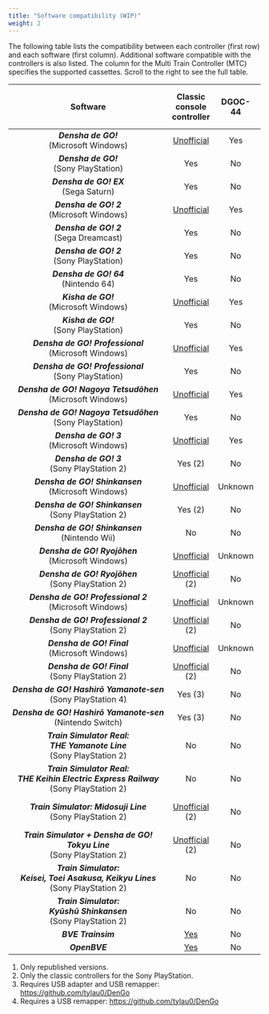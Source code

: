 ```yaml
---
title: "Software compatibility (WIP)"
weight: 2
---
```


The following table lists the compatibility between each controller (first row) and each software (first column). Additional software compatible with the controllers is also listed. The column for the Multi Train Controller (MTC) specifies the supported cassettes. Scroll to the right to see the full table.

| Software                                                                                                                 | Classic<br>console<br>controller                                                      | DGOC-44 | DGC-255<br>DGOC-44U                                      | DRC-184<br>DYC-288                                       | TCPP-20009<br>TCPP-20012                                 | TCPP-20011                                               | TCPP-20014                                               | TCPP-20017 | MTC                                                        | ZKNS-001                                                 | OHC-PC01                                                 |
|:------------------------------------------------------------------------------------------------------------------------:|:-------------------------------------------------------------------------------------:|:-------:|:--------------------------------------------------------:|:--------------------------------------------------------:|:--------------------------------------------------------:|:--------------------------------------------------------:|:--------------------------------------------------------:|:----------:|:----------------------------------------------------------:|:--------------------------------------------------------:|:--------------------------------------------------------:|
| ***Densha&nbsp;de&nbsp;GO!***<br>(Microsoft Windows)                                                                     | [Unofficial](../adapters#converter-tool-by-autotraintas)                              | Yes     | Yes (1)                                                  | No                                                       | [Unofficial](../adapters#converter-tool-by-autotraintas) | [Unofficial](../adapters#converter-tool-by-autotraintas) | No                                                       | No         | No                                                         | [Unofficial](../adapters#converter-tool-by-autotraintas) | Yes                                                      |
| ***Densha&nbsp;de&nbsp;GO!***<br>(Sony PlayStation)                                                                      | Yes                                                                                   | No      | No                                                       | No                                                       | No                                                       | No                                                       | No                                                       | No         | No                                                         | No                                                       | No                                                       |
| ***Densha&nbsp;de&nbsp;GO!&nbsp;EX***<br>(Sega Saturn)                                                                   | Yes                                                                                   | No      | No                                                       | No                                                       | No                                                       | No                                                       | No                                                       | No         | No                                                         | No                                                       | No                                                       |
| ***Densha&nbsp;de&nbsp;GO!&nbsp;2***<br>(Microsoft Windows)                                                              | [Unofficial](../adapters#converter-tool-by-autotraintas)                              | Yes     | Yes (1)                                                  | No                                                       | [Unofficial](../adapters#converter-tool-by-autotraintas) | [Unofficial](../adapters#converter-tool-by-autotraintas) | No                                                       | No         | No                                                         | [Unofficial](../adapters#converter-tool-by-autotraintas) | Yes                                                      |
| ***Densha&nbsp;de&nbsp;GO!&nbsp;2***<br>(Sega Dreamcast)                                                                 | Yes                                                                                   | No      | No                                                       | No                                                       | No                                                       | No                                                       | No                                                       | No         | No                                                         | No                                                       | No                                                       |
| ***Densha&nbsp;de&nbsp;GO!&nbsp;2***<br>(Sony PlayStation)                                                               | Yes                                                                                   | No      | No                                                       | No                                                       | No                                                       | No                                                       | No                                                       | No         | No                                                         | No                                                       | No                                                       |
| ***Densha&nbsp;de&nbsp;GO!&nbsp;64***<br>(Nintendo 64)                                                                   | Yes                                                                                   | No      | No                                                       | No                                                       | No                                                       | No                                                       | No                                                       | No         | No                                                         | No                                                       | No                                                       |
| ***Kisha&nbsp;de&nbsp;GO!***<br>(Microsoft Windows)                                                                      | [Unofficial](../adapters#converter-tool-by-autotraintas)                              | Yes     | Yes (1)                                                  | No                                                       | [Unofficial](../adapters#converter-tool-by-autotraintas) | [Unofficial](../adapters#converter-tool-by-autotraintas) | No                                                       | No         | No                                                         | [Unofficial](../adapters#converter-tool-by-autotraintas) | Yes                                                      |
| ***Kisha&nbsp;de&nbsp;GO!***<br>(Sony PlayStation)                                                                       | Yes                                                                                   | No      | No                                                       | No                                                       | No                                                       | No                                                       | No                                                       | No         | No                                                         | No                                                       | No                                                       |
| ***Densha&nbsp;de&nbsp;GO!&nbsp;Professional***<br>(Microsoft Windows)                                                   | [Unofficial](../adapters#converter-tool-by-autotraintas)                              | Yes     | Yes (1)                                                  | No                                                       | [Unofficial](../adapters#converter-tool-by-autotraintas) | [Unofficial](../adapters#converter-tool-by-autotraintas) | No                                                       | No         | No                                                         | [Unofficial](../adapters#converter-tool-by-autotraintas) | Yes                                                      |
| ***Densha&nbsp;de&nbsp;GO!&nbsp;Professional***<br>(Sony PlayStation)                                                    | Yes                                                                                   | No      | No                                                       | No                                                       | No                                                       | No                                                       | No                                                       | No         | No                                                         | No                                                       | No                                                       |
| ***Densha&nbsp;de&nbsp;GO!&nbsp;Nagoya&nbsp;Tetsudōhen***<br>(Microsoft Windows)                                         | [Unofficial](../adapters#converter-tool-by-autotraintas)                              | Yes     | Yes (1)                                                  | No                                                       | [Unofficial](../adapters#converter-tool-by-autotraintas) | [Unofficial](../adapters#converter-tool-by-autotraintas) | No                                                       | No         | No                                                         | [Unofficial](../adapters#converter-tool-by-autotraintas) | Yes                                                      |
| ***Densha&nbsp;de&nbsp;GO!&nbsp;Nagoya&nbsp;Tetsudōhen***<br>(Sony PlayStation)                                          | Yes                                                                                   | No      | No                                                       | No                                                       | No                                                       | No                                                       | No                                                       | No         | P5/B8                                                      | No                                                       | No                                                       |
| ***Densha&nbsp;de&nbsp;GO!&nbsp;3***<br>(Microsoft Windows)                                                              | [Unofficial](../adapters#converter-tool-by-autotraintas)                              | Yes     | Yes (1)                                                  | No                                                       | [Unofficial](../adapters#converter-tool-by-autotraintas) | [Unofficial](../adapters#converter-tool-by-autotraintas) | No                                                       | No         | No                                                         | [Unofficial](../adapters#converter-tool-by-autotraintas) | Yes                                                      |
| ***Densha&nbsp;de&nbsp;GO!&nbsp;3***<br>(Sony PlayStation 2)                                                             | Yes (2)                                                                               | No      | No                                                       | No                                                       | Yes                                                      | No                                                       | No                                                       | No         | P5/B8                                                      | No                                                       | No                                                       |
| ***Densha&nbsp;de&nbsp;GO!&nbsp;Shinkansen***<br>(Microsoft Windows)                                                     | [Unofficial](../adapters#converter-tool-by-autotraintas)                              | Unknown | Yes                                                      | No                                                       | [Unofficial](../adapters#converter-tool-by-autotraintas) | [Unofficial](../adapters#converter-tool-by-autotraintas) | No                                                       | No         | No                                                         | [Unofficial](../adapters#converter-tool-by-autotraintas) | Yes                                                      |
| ***Densha&nbsp;de&nbsp;GO!&nbsp;Shinkansen***<br>(Sony PlayStation 2)                                                    | Yes (2)                                                                               | No      | No                                                       | No                                                       | Yes                                                      | Yes                                                      | No                                                       | No         | P5/B8                                                      | No                                                       | No                                                       |
| ***Densha&nbsp;de&nbsp;GO!&nbsp;Shinkansen***<br>(Nintendo Wii)                                                          | No                                                                                    | No      | No                                                       | No                                                       | No                                                       | No                                                       | No                                                       | Yes        | No                                                         | No                                                       | No                                                       |
| ***Densha&nbsp;de&nbsp;GO!&nbsp;Ryojōhen***<br>(Microsoft Windows)                                                       | [Unofficial](../adapters#converter-tool-by-autotraintas)                              | Unknown | Unknown                                                  | Yes                                                      | [Unofficial](../adapters#converter-tool-by-autotraintas) | [Unofficial](../adapters#converter-tool-by-autotraintas) | No                                                       | No         | No                                                         | [Unofficial](../adapters#converter-tool-by-autotraintas) | Yes                                                      |
| ***Densha&nbsp;de&nbsp;GO!&nbsp;Ryojōhen***<br>(Sony PlayStation 2)                                                      | [Unofficial](../adapters#playstation-2-cheat-codes-for-playstation-1-controllers) (2) | No      | No                                                       | No                                                       | Yes                                                      | Yes                                                      | Yes                                                      | No         | P5/B8                                                      | No                                                       | No                                                       |
| ***Densha&nbsp;de&nbsp;GO!&nbsp;Professional&nbsp;2***<br>(Microsoft Windows)                                            | [Unofficial](../adapters#converter-tool-by-autotraintas)                              | Unknown | Yes                                                      | Yes                                                      | [Unofficial](../adapters#converter-tool-by-autotraintas) | [Unofficial](../adapters#converter-tool-by-autotraintas) | No                                                       | No         | No                                                         | [Unofficial](../adapters#converter-tool-by-autotraintas) | Yes                                                      |
| ***Densha&nbsp;de&nbsp;GO!&nbsp;Professional&nbsp;2***<br>(Sony PlayStation 2)                                           | [Unofficial](../adapters#playstation-2-cheat-codes-for-playstation-1-controllers) (2) | No      | No                                                       | No                                                       | Yes                                                      | Yes                                                      | Yes                                                      | No         | P5/B8                                                      | No                                                       | No                                                       |
| ***Densha&nbsp;de&nbsp;GO!&nbsp;Final***<br>(Microsoft Windows)                                                          | [Unofficial](../adapters#converter-tool-by-autotraintas)                              | Unknown | Yes                                                      | Yes                                                      | [Unofficial](../adapters#converter-tool-by-autotraintas) | [Unofficial](../adapters#converter-tool-by-autotraintas) | No                                                       | No         | No                                                         | [Unofficial](../adapters#converter-tool-by-autotraintas) | Yes                                                      |
| ***Densha&nbsp;de&nbsp;GO!&nbsp;Final***<br>(Sony PlayStation 2)                                                         | [Unofficial](../adapters#playstation-2-cheat-codes-for-playstation-1-controllers) (2) | No      | No                                                       | No                                                       | Yes                                                      | Yes                                                      | Yes                                                      | No         | P5/B8                                                      | No                                                       | No                                                       |
| ***Densha&nbsp;de&nbsp;GO!&nbsp;Hashirō&nbsp;Yamanote&#8209;sen***<br>(Sony PlayStation 4)                               | Yes (3)                                                                               | No      | Yes (4)                                                  | Untested (4)                                             | No                                                       | No                                                       | No                                                       | No         | No                                                         | No                                                       | Yes                                                      |
| ***Densha&nbsp;de&nbsp;GO!&nbsp;Hashirō&nbsp;Yamanote&#8209;sen***<br>(Nintendo Switch)                                  | Yes (3)                                                                               | No      | Yes (4)                                                  | Untested (4)                                             | No                                                       | No                                                       | No                                                       | No         | No                                                         | Yes                                                      | Yes                                                      |
| ***Train&nbsp;Simulator&nbsp;Real:<br>THE&nbsp;Yamanote&nbsp;Line***<br>(Sony PlayStation 2)                             | No                                                                                    | No      | No                                                       | No                                                       | Yes                                                      | No                                                       | No                                                       | No         | P5/B8                                                      | No                                                       | No                                                       |
| ***Train&nbsp;Simulator&nbsp;Real:<br>THE&nbsp;Keihin&nbsp;Electric&nbsp;Express&nbsp;Railway***<br>(Sony PlayStation 2) | No                                                                                    | No      | No                                                       | No                                                       | No                                                       | No                                                       | No                                                       | No         | P5/B5                                                      | No                                                       | No                                                       |
| ***Train&nbsp;Simulator:&nbsp;Midosuji&nbsp;Line***<br>(Sony PlayStation 2)                                              | [Unofficial](../adapters#playstation-2-cheat-codes-for-playstation-1-controllers) (2) | No      | No                                                       | No                                                       | No                                                       | No                                                       | No                                                       | No         | P4/B7<br>(without B1)                                      | No                                                       | No                                                       |
| ***Train&nbsp;Simulator&nbsp;+&nbsp;Densha&nbsp;de&nbsp;GO!<br>Tokyu&nbsp;Line***<br>(Sony PlayStation 2)                | [Unofficial](../adapters#playstation-2-cheat-codes-for-playstation-1-controllers) (2) | No      | No                                                       | No                                                       | No                                                       | No                                                       | No                                                       | No         | P4/B7                                                      | No                                                       | No                                                       |
| ***Train&nbsp;Simulator:<br>Keisei,&nbsp;Toei&nbsp;Asakusa,&nbsp;Keikyu&nbsp;Lines***<br>(Sony PlayStation 2)            | No                                                                                    | No      | No                                                       | No                                                       | No                                                       | No                                                       | No                                                       | No         | P5/B5<br>P13/B7                                            | No                                                       | No                                                       |
| ***Train&nbsp;Simulator:<br>Kyūshū&nbsp;Shinkansen***<br>(Sony PlayStation 2)                                            | No                                                                                    | No      | No                                                       | No                                                       | No                                                       | Yes                                                      | No                                                       | No         | P5/B7<br>P13/B7                                            | No                                                       | No                                                       |
| ***BVE Trainsim***                                                                                                       | [Yes](../adapters#input-plugins-for-bve-trainsimopenbve)                              | No      | [Yes](../adapters#input-plugins-for-bve-trainsimopenbve) | [Yes](../adapters#input-plugins-for-bve-trainsimopenbve) | [Yes](../adapters#input-plugins-for-bve-trainsimopenbve) | No                                                       | [Yes](../adapters#input-plugins-for-bve-trainsimopenbve) | No         | [Yes](../adapters#input-plugins-for-bve-trainsimopenbve)   | [Yes](../adapters#input-plugins-for-bve-trainsimopenbve) | [Yes](../adapters#input-plugins-for-bve-trainsimopenbve) |
| ***OpenBVE***                                                                                                            | [Yes](../adapters#input-plugins-for-bve-trainsimopenbve)                              | No      | [Yes](../adapters#input-plugins-for-bve-trainsimopenbve) | [Yes](../adapters#input-plugins-for-bve-trainsimopenbve) | [Yes](../adapters#input-plugins-for-bve-trainsimopenbve) | [Yes](../adapters#input-plugins-for-bve-trainsimopenbve) | [Yes](../adapters#input-plugins-for-bve-trainsimopenbve) | No         | [P5/B8](../adapters#input-plugins-for-bve-trainsimopenbve) | [Yes](../adapters#input-plugins-for-bve-trainsimopenbve) | [Yes](../adapters#input-plugins-for-bve-trainsimopenbve) |

1. Only republished versions.
2. Only the classic controllers for the Sony PlayStation.
3. Requires USB adapter and USB remapper: https://github.com/tylau0/DenGo
4. Requires a USB remapper: https://github.com/tylau0/DenGo
